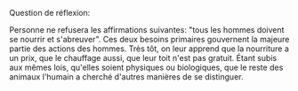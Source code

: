 Question de réflexion: 

Personne ne refusera les affirmations suivantes: "tous les hommes doivent se nourrir et s'abreuver". Ces deux besoins primaires gouvernent la majeure partie des actions des hommes. Très tôt, on leur apprend que la nourriture a un prix, que le chauffage aussi, que leur toit n'est pas gratuit. Étant subis aux mêmes lois, qu'elles soient physiques ou biologiques, que le reste des animaux l'humain a cherché d'autres manières de se distinguer. 
<!--stackedit_data:
eyJoaXN0b3J5IjpbLTU0NzE0MDIzNF19
-->